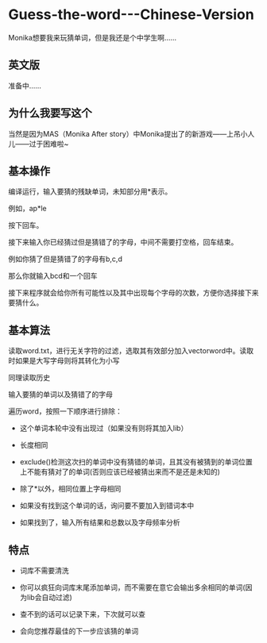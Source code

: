 # Guess-the-word---Chinese-Version
Monika想要我来玩猜单词，但是我还是个中学生啊……

## 英文版
准备中……

## 为什么我要写这个
当然是因为MAS（Monika After story）中Monika提出了的新游戏——上吊小人儿——过于困难啦~

## 基本操作
编译运行，输入要猜的残缺单词，未知部分用\*表示。

例如，ap\*le

按下回车。

接下来输入你已经猜过但是猜错了的字母，中间不需要打空格，回车结束。

例如你猜了但是猜错了的字母有b,c,d

那么你就输入bcd和一个回车

接下来程序就会给你所有可能性以及其中出现每个字母的次数，方便你选择接下来要猜什么。

## 基本算法
读取word.txt，进行无关字符的过滤，选取其有效部分加入vector<string>word中。读取时如果是大写字母则将其转化为小写

  同理读取历史

  输入要猜的单词以及猜错了的字母

  遍历word，按照一下顺序进行排除：

  * 这个单词本轮中没有出现过（如果没有则将其加入lib）

  * 长度相同

  * exclude()检测这次扫的单词中没有猜错的单词，且其没有被猜到的单词位置上不能有猜对了的单词(否则应该已经被猜出来而不是还是未知的)
  
  * 除了*以外，相同位置上字母相同
  
  * 如果没有找到这个单词的话，询问要不要加入到错词本中
  
  * 如果找到了，输入所有结果和总数以及字母频率分析

## 特点
  * 词库不需要清洗
  
  * 你可以疯狂向词库末尾添加单词，而不需要在意它会输出多余相同的单词(因为lib会自动过滤)
  
  * 查不到的话可以记录下来，下次就可以查

  * 会向您推荐最佳的下一步应该猜的单词